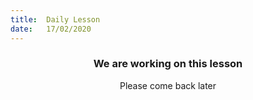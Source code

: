 ```yaml
---
title:  Daily Lesson
date:   17/02/2020
---
```


### <center>We are working on this lesson</center>
<center>Please come back later</center>